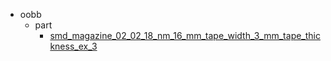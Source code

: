 * oobb
  * part
    * [smd_magazine_02_02_18_nm_16_mm_tape_width_3_mm_tape_thickness_ex_3](oobb/part/smd_magazine_02_02_18_nm_16_mm_tape_width_3_mm_tape_thickness_ex_3)
